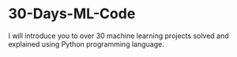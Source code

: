 # 30-Days-ML-Code

I will introduce you to over 30 machine learning projects solved and explained using Python programming language.
